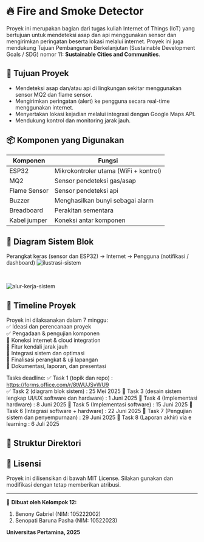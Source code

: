 # 🔥 Fire and Smoke Detector

Proyek ini merupakan bagian dari tugas kuliah Internet of Things (IoT) yang bertujuan untuk mendeteksi asap dan api menggunakan sensor dan mengirimkan peringatan beserta lokasi melalui internet. Proyek ini juga mendukung Tujuan Pembangunan Berkelanjutan (Sustainable Development Goals / SDG) nomor 11: **Sustainable Cities and Communities**.

## 🎯 Tujuan Proyek

- Mendeteksi asap dan/atau api di lingkungan sekitar menggunakan sensor MQ2 dan flame sensor.
- Mengirimkan peringatan (alert) ke pengguna secara real-time menggunakan internet.
- Menyertakan lokasi kejadian melalui integrasi dengan Google Maps API.
- Mendukung kontrol dan monitoring jarak jauh.

## 📦 Komponen yang Digunakan

| Komponen       | Fungsi                                  |
|----------------|------------------------------------------|
| ESP32          | Mikrokontroler utama (WiFi + kontrol)    |
| MQ2            | Sensor pendeteksi gas/asap               |
| Flame Sensor   | Sensor pendeteksi api                    |
| Buzzer         | Menghasilkan bunyi sebagai alarm         |
| Breadboard     | Perakitan sementara                      |
| Kabel jumper   | Koneksi antar komponen                   |

## 🧱 Diagram Sistem Blok

Perangkat keras (sensor dan ESP32) → Internet → Pengguna (notifikasi / dashboard)
![ilustrasi-sistem](https://github.com/user-attachments/assets/74561261-8761-4fba-a36f-11b768b13613)

<br>

![alur-kerja-sistem](https://github.com/user-attachments/assets/2ac163ac-b43f-4caf-80fc-f63012343f4d)



## 📅 Timeline Proyek

Proyek ini dilaksanakan dalam 7 minggu: <br>
✅ Ideasi dan perencanaan proyek <br>
✅ Pengadaan & pengujian komponen <br>
🔳 Koneksi internet & cloud integration <br>
🔳 Fitur kendali jarak jauh <br>
🔳 Integrasi sistem dan optimasi <br>
🔳 Finalisasi perangkat & uji lapangan <br>
🔳 Dokumentasi, laporan, dan presentasi <br>

Tasks deadline:
✅ Task 1 (topik dan repo) : https://forms.office.com/r/8tWUJSvWU9  
✅ Task 2 (diagram blok sistem) :  25 Mei 2025
🔳 Task 3 (desain sistem lengkap UI/UX software dan hardware) : 1 Juni 2025
🔳 Task 4 (Implementasi hardware) :  8 Juni 2025
🔳 Task 5 (Implementasi software) : 15 Juni 2025
🔳 Task 6 (Integrasi software + hardware) : 22 Juni 2025
🔳 Task 7 (Pengujian sistem dan penyempurnaan) : 29 Juni 2025
🔳 Task 8 (Laporan akhir) via e learning : 6 Juli 2025


## 📁 Struktur Direktori


## 📜 Lisensi

Proyek ini dilisensikan di bawah MIT License. Silakan gunakan dan modifikasi dengan tetap memberikan atribusi.

---

📍 **Dibuat oleh Kelompok 12:**
1. Benony Gabriel (NIM: 105222002)
2. Senopati Baruna Pasha (NIM: 10522023)

**Universitas Pertamina, 2025**


